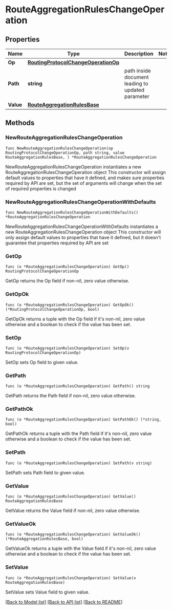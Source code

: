 # RouteAggregationRulesChangeOperation

## Properties

Name | Type | Description | Notes
------------ | ------------- | ------------- | -------------
**Op** | [**RoutingProtocolChangeOperationOp**](RoutingProtocolChangeOperationOp.md) |  | 
**Path** | **string** | path inside document leading to updated parameter | 
**Value** | [**RouteAggregationRulesBase**](RouteAggregationRulesBase.md) |  | 

## Methods

### NewRouteAggregationRulesChangeOperation

`func NewRouteAggregationRulesChangeOperation(op RoutingProtocolChangeOperationOp, path string, value RouteAggregationRulesBase, ) *RouteAggregationRulesChangeOperation`

NewRouteAggregationRulesChangeOperation instantiates a new RouteAggregationRulesChangeOperation object
This constructor will assign default values to properties that have it defined,
and makes sure properties required by API are set, but the set of arguments
will change when the set of required properties is changed

### NewRouteAggregationRulesChangeOperationWithDefaults

`func NewRouteAggregationRulesChangeOperationWithDefaults() *RouteAggregationRulesChangeOperation`

NewRouteAggregationRulesChangeOperationWithDefaults instantiates a new RouteAggregationRulesChangeOperation object
This constructor will only assign default values to properties that have it defined,
but it doesn't guarantee that properties required by API are set

### GetOp

`func (o *RouteAggregationRulesChangeOperation) GetOp() RoutingProtocolChangeOperationOp`

GetOp returns the Op field if non-nil, zero value otherwise.

### GetOpOk

`func (o *RouteAggregationRulesChangeOperation) GetOpOk() (*RoutingProtocolChangeOperationOp, bool)`

GetOpOk returns a tuple with the Op field if it's non-nil, zero value otherwise
and a boolean to check if the value has been set.

### SetOp

`func (o *RouteAggregationRulesChangeOperation) SetOp(v RoutingProtocolChangeOperationOp)`

SetOp sets Op field to given value.


### GetPath

`func (o *RouteAggregationRulesChangeOperation) GetPath() string`

GetPath returns the Path field if non-nil, zero value otherwise.

### GetPathOk

`func (o *RouteAggregationRulesChangeOperation) GetPathOk() (*string, bool)`

GetPathOk returns a tuple with the Path field if it's non-nil, zero value otherwise
and a boolean to check if the value has been set.

### SetPath

`func (o *RouteAggregationRulesChangeOperation) SetPath(v string)`

SetPath sets Path field to given value.


### GetValue

`func (o *RouteAggregationRulesChangeOperation) GetValue() RouteAggregationRulesBase`

GetValue returns the Value field if non-nil, zero value otherwise.

### GetValueOk

`func (o *RouteAggregationRulesChangeOperation) GetValueOk() (*RouteAggregationRulesBase, bool)`

GetValueOk returns a tuple with the Value field if it's non-nil, zero value otherwise
and a boolean to check if the value has been set.

### SetValue

`func (o *RouteAggregationRulesChangeOperation) SetValue(v RouteAggregationRulesBase)`

SetValue sets Value field to given value.



[[Back to Model list]](../README.md#documentation-for-models) [[Back to API list]](../README.md#documentation-for-api-endpoints) [[Back to README]](../README.md)


